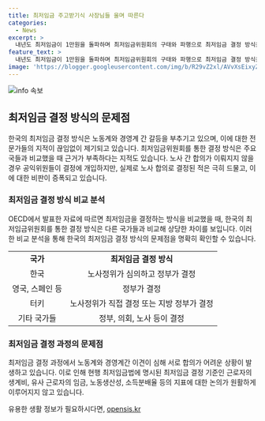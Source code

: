 ```yaml
---
title: 최저임금 주고받기식 사장님들 울며 따른다
categories:
  - News
excerpt: >
  내년도 최저임금이 1만원을 돌파하며 최저임금위원회의 구태와 파행으로 최저임금 결정 방식을 근본적으로 개선해야 하는 목소리가 높아지고 있다. 전문가들은 정부가 국가 전문적인 통계를 바탕으로 직접 결정하거나 최소한 위원회를 소규모로 개편해 전문성을 강화해야 한다고 조언했다. 노사 간의 갈등 부추기고 정부가 결정하는 최저임금 결정 방식은 해외에서도 드물며, 노사 합의가 어렵고 최저임금 산출 근거 부족, 편향성 문제 등이 지적되고 있다. 최저임금 결정 과정에 정부 역할을 강화하거나 최저임금위원회 구성을 바꿔야 한다는 의견이 나오고 있다. 
feature_text: >
  내년도 최저임금이 1만원을 돌파하며 최저임금위원회의 구태와 파행으로 최저임금 결정 방식을 근본적으로 개선해야 하는 목소리가 높아지고 있다. 전문가들은 정부가 국가 전문적인 통계를 바탕으로 직접 결정하거나 최소한 위원회를 소규모로 개편해 전문성을 강화해야 한다고 조언했다. 노사 간의 갈등 부추기고 정부가 결정하는 최저임금 결정 방식은 해외에서도 드물며, 노사 합의가 어렵고 최저임금 산출 근거 부족, 편향성 문제 등이 지적되고 있다. 최저임금 결정 과정에 정부 역할을 강화하거나 최저임금위원회 구성을 바꿔야 한다는 의견이 나오고 있다. 
image: 'https://blogger.googleusercontent.com/img/b/R29vZ2xl/AVvXsEixyZcFfHzMRdzZMjFBmAUKJYCLCGyLL1o632UiGVXcaFdKo_bkvkuCioo0uUKlGfBVcT3P84aROyZIXSBEx3Aw5nCQ3pTgDom1WDC4m8eifvWiAmWEEVb4x6G_l8C0QH225ldMjyaFvpxGEBGNO37VmDTDMHGhJPq73UglMfDca1-0aw/s1600/blogspot.png'
---
```


<p><img src="https://blogger.googleusercontent.com/img/b/R29vZ2xl/AVvXsEixyZcFfHzMRdzZMjFBmAUKJYCLCGyLL1o632UiGVXcaFdKo_bkvkuCioo0uUKlGfBVcT3P84aROyZIXSBEx3Aw5nCQ3pTgDom1WDC4m8eifvWiAmWEEVb4x6G_l8C0QH225ldMjyaFvpxGEBGNO37VmDTDMHGhJPq73UglMfDca1-0aw/s1600/blogspot.png" alt="info 속보" /></p>

<h2 data-ke-size="size26">최저임금 결정 방식의 문제점</h2>

<p data-ke-size="size16">한국의 최저임금 결정 방식은 노동계와 경영계 간 갈등을 부추기고 있으며, 이에 대한 전문가들의 지적이 끊임없이 제기되고 있습니다. 최저임금위원회를 통한 결정 방식은 주요국들과 비교했을 때 근거가 부족하다는 지적도 있습니다. 노사 간 합의가 이뤄지지 않을 경우 공익위원들이 결정에 개입하지만, 실제로 노사 합의로 결정된 적은 극히 드물고, 이에 대한 비판이 증폭되고 있습니다.</p>

<h3 data-ke-size="size24">최저임금 결정 방식 비교 분석</h3>

<p data-ke-size="size16">OECD에서 발표한 자료에 따르면 최저임금을 결정하는 방식을 비교했을 때, 한국의 최저임금위원회를 통한 결정 방식은 다른 국가들과 비교해 상당한 차이를 보입니다. 이러한 비교 분석을 통해 한국의 최저임금 결정 방식의 문제점을 명확히 확인할 수 있습니다.</p>

<table>
    <tr>
        <td style="text-align: center; height: 17px;"><b>국가</b></td>
        <td style="text-align: center; height: 17px;"><b>최저임금 결정 방식</b></td>
    </tr>
    <tr>
        <td style="text-align: center; height: 17px;">한국</td>
        <td style="text-align: center; height: 17px;">노사정위가 심의하고 정부가 결정</td>
    </tr>
    <tr>
        <td style="text-align: center; height: 17px;">영국, 스페인 등</td>
        <td style="text-align: center; height: 17px;">정부가 결정</td>
    </tr>
    <tr>
        <td style="text-align: center; height: 17px;">터키</td>
        <td style="text-align: center; height: 17px;">노사정위가 직접 결정 또는 지방 정부가 결정</td>
    </tr>
    <tr>
        <td style="text-align: center; height: 17px;">기타 국가들</td>
        <td style="text-align: center; height: 17px;">정부, 의회, 노사 등이 결정</td>
    </tr>
</table>

<h3 data-ke-size="size24">최저임금 결정 과정의 문제점</h3>

<p data-ke-size="size16">최저임금 결정 과정에서 노동계와 경영계간 이견이 심해 서로 합의가 어려운 상황이 발생하고 있습니다. 이로 인해 현행 최저임금법에 명시된 최저임금 결정 기준인 근로자의 생계비, 유사 근로자의 임금, 노동생산성, 소득분배율 등의 지표에 대한 논의가 원활하게 이루어지지 않고 있습니다.</p>
유용한 생활 정보가 필요하시다면, <a href="https://opensis.kr" rel="dofollow">opensis.kr</a>


